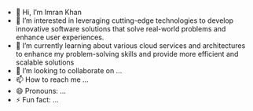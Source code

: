 - 👋 Hi, I’m Imran Khan
- 👀 I’m interested in leveraging cutting-edge technologies to develop innovative software solutions that solve real-world problems and enhance user experiences.
- 🌱 I’m currently learning about various cloud services and architectures to enhance my problem-solving skills and provide more efficient and scalable solutions
- 💞️ I’m looking to collaborate on ...
- 📫 How to reach me ...
- 😄 Pronouns: ...
- ⚡ Fun fact: ...

<!---
imrankhan-xplor/imrankhan-xplor is a ✨ special ✨ repository because its `README.md` (this file) appears on your GitHub profile.
You can click the Preview link to take a look at your changes.
--->
